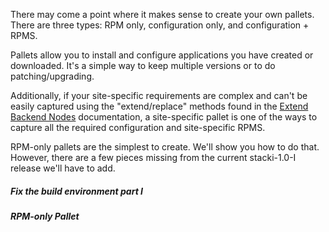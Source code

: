 There may come a point where it makes sense to create your own pallets. There are three types: RPM only, configuration only, and configuration + RPMS.

Pallets allow you to install and configure applications you have created or downloaded. It's a simple way to keep multiple versions or to do patching/upgrading.

Additionally, if your site-specific requirements are complex and can't be easily captured using the "extend/replace" methods found in the [Extend Backend Nodes](https://github.com/StackIQ/stacki/wiki/Extend-Backend-Nodes) documentation, a site-specific pallet is one of the ways to capture all the required configuration and site-specific RPMS.

RPM-only pallets are the simplest to create. We'll show you how to do that. However, there are a few pieces missing from the current stacki-1.0-I release we'll have to add.

##### Fix the build environment part I



##### RPM-only Pallet



